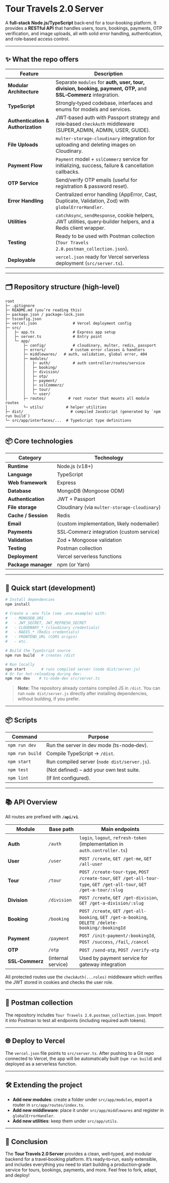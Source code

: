 # Tour Travels 2.0 Server  

A **full‑stack Node.js/TypeScript** back‑end for a tour‑booking platform. It provides a **RESTful API** that handles users, tours, bookings, payments, OTP verification, and image uploads, all with solid error handling, authentication, and role‑based access control.

---

## ✨ What the repo offers  

| Feature | Description |
|---------|-------------|
| **Modular Architecture** | Separate `modules` for **auth, user, tour, division, booking, payment, OTP,** and **SSL‑Commerz** integration. |
| **TypeScript** | Strongly‑typed codebase, interfaces and enums for models and services. |
| **Authentication & Authorization** | JWT‑based auth with Passport strategy and role‑based `checkAuth` middleware (SUPER_ADMIN, ADMIN, USER, GUIDE). |
| **File Uploads** | `multer‑storage‑cloudinary` integration for uploading and deleting images on Cloudinary. |
| **Payment Flow** | `Payment` model + `sslCommerz` service for initializing, success, failure & cancellation callbacks. |
| **OTP Service** | Send/verify OTP emails (useful for registration & password reset). |
| **Error Handling** | Centralized error handling (AppError, Cast, Duplicate, Validation, Zod) with `globalErrorHandler`. |
| **Utilities** | `catchAsync`, `sendResponse`, cookie helpers, JWT utilities, query‑builder helpers, and a Redis client wrapper. |
| **Testing** | Ready to be used with Postman collection (`Tour Travels 2.0.postman_collection.json`). |
| **Deployable** | `vercel.json` ready for Vercel serverless deployment (`src/server.ts`). |

---

## 🗂️ Repository structure (high‑level)

```
root
├─ .gitignore
├─ README.md (you’re reading this)
├─ package.json / package‑lock.json
├─ tsconfig.json
├─ vercel.json                # Vercel deployment config
├─ src/
│   ├─ app.ts                 # Express app setup
│   ├─ server.ts              # Entry point
│   └─ app/
│       ├─ config/            # cloudinary, multer, redis, passport
│       ├─ errors/           # custom error classes & handlers
│       ├─ middlewares/   # auth, validation, global error, 404
│       ├─ modules/
│       │   ├─ auth/          # auth controller/routes/service
│       │   ├─ booking/
│       │   ├─ division/
│       │   ├─ otp/
│       │   ├─ payment/
│       │   ├─ sslCommerz/
│       │   ├─ tour/
│       │   └─ user/
│       ├─ routes/          # root router that mounts all module routes
│       └─ utils/          # helper utilities
├─ dist/                     # compiled JavaScript (generated by `npm run build`)
└─ src/app/interfaces/...  # TypeScript type definitions
```

---

## 📦 Core technologies  

| Category | Technology |
|----------|-----------|
| **Runtime** | Node.js (v18+) |
| **Language** | TypeScript |
| **Web framework** | Express |
| **Database** | MongoDB (Mongoose ODM) |
| **Authentication** | JWT + Passport |
| **File storage** | Cloudinary (via `multer-storage-cloudinary`) |
| **Cache / Session** | Redis |
| **Email** | (custom implementation, likely nodemailer) |
| **Payments** | SSL‑Commerz integration (custom service) |
| **Validation** | Zod + Mongoose validation |
| **Testing** | Postman collection |
| **Deployment** | Vercel serverless functions |
| **Package manager** | npm (or Yarn) |

---

## 🚀 Quick start (development)

```bash
# Install dependencies
npm install

# Create a .env file (see .env.example) with:
#   - MONGODB_URI
#   - JWT_SECRET, JWT_REFRESH_SECRET
#   - CLOUDNARY_* (cloudinary credentials)
#   - RADIS_* (Redis credentials)
#   - FRONTEND_URL (CORS origin)
#   - etc.

# Build the TypeScript source
npm run build   # creates /dist

# Run locally
npm start       # runs compiled server (node dist/server.js)
# Or for hot‑reloading during dev:
npm run dev    # ts-node-dev src/server.ts
```

> **Note:** The repository already contains compiled JS in `/dist`. You can run `node dist/server.js` directly after installing dependencies, without building, if you prefer.

---

## 📦 Scripts

| Command | Purpose |
|--------|--------|
| `npm run dev` | Run the server in dev mode (ts-node‑dev). |
| `npm run build` | Compile TypeScript → `/dist`. |
| `npm start` | Run compiled server (`node dist/server.js`). |
| `npm test` | (Not defined) – add your own test suite. |
| `npm lint` | (If lint configured). |

---

## 📚 API Overview  

All routes are prefixed with **`/api/v1`**.

| Module | Base path | Main endpoints |
|------|----------|---------------|
| **Auth** | `/auth` | `login`, `logout`, `refresh-token` (implementation in `auth.controller.ts`) |
| **User** | `/user` | `POST /create`, `GET /get-me`, `GET /all-user` |
| **Tour** | `/tour` | `POST /create-tour-type`, `POST /create-tour`, `GET /get-all-tour-type`, `GET /get-all-tour`, `GET /get-a-tour/:slug` |
| **Division** | `/division` | `POST /create`, `GET /get-division`, `GET /get-a-division/:slug` |
| **Booking** | `/booking` | `POST /create`, `GET /get-all-booking`, `GET /get-a-booking`, `DELETE /delete-booking/:bookingId` |
| **Payment** | `/payment` | `POST /init-payment/:bookingId`, `POST /success`, `/fail`, `/cancel` |
| **OTP** | `/otp` | `POST /send-otp`, `POST /verify-otp` |
| **SSL‑Commerz** | (internal service) | Used by payment service for gateway integration |

All protected routes use the `checkAuth(...roles)` middleware which verifies the JWT stored in cookies and checks the user role.

---

## 📄 Postman collection  

The repository includes `Tour Travels 2.0.postman_collection.json`. Import it into Postman to test all endpoints (including required auth tokens).

---

## 🌐 Deploy to Vercel  

The `vercel.json` file points to `src/server.ts`. After pushing to a Git repo connected to Vercel, the app will be automatically built (`npm run build`) and deployed as a serverless function.

---

## 🛠️ Extending the project  

- **Add new modules**: create a folder under `src/app/modules`, export a router in `src/app/routes/index.ts`.  
- **Add new middleware**: place it under `src/app/middlewares` and register in `globalErrorHandler`.  
- **Add new utilities**: keep them under `src/app/utils`.  

---

## 🎉 Conclusion  

The **Tour Travels 2.0 Server** provides a clean, well‑typed, and modular backend for a travel‑booking platform. It’s ready‑to‑run, easily extensible, and includes everything you need to start building a production‑grade service for tours, bookings, payments, and more. Feel free to fork, adapt, and deploy!
